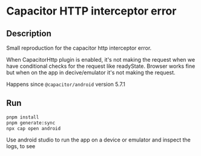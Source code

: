 # Capacitor HTTP interceptor error


## Description

Small reproduction for the capacitor http interceptor error.

When CapacitorHttp plugin is enabled, it's not making the request when we have conditional checks for the request like readyState.
Browser works fine but when on the app in decive/emulator it's not making the request.

Happens since `@capacitor/android` version 5.7.1

## Run

```bash
pnpm install
pnpm generate:sync
npx cap open android
```

Use android studio to run the app on a device or emulator and inspect the logs, to see 



